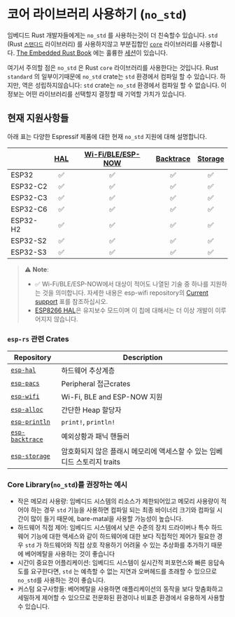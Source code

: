 # 코어 라이브러리 사용하기 (`no_std`)

임베디드 Rust 개발자들에게는 `no_std` 를 사용하는것이 더 친숙할수 있습니다. `std` (Rust [`스탠다드`][rust-lib-std] 라이브러리) 를 사용하지않고 부분집합인 [`core`][rust-lib-core] 라이브러리를 사용합니다. [The Embedded Rust Book][embedded-rust-book] 에는 훌륭한 [세션][embedded-rust-book-no-std]이 있습니다.

여기서 주의할 점은  `no_std` 은 Rust `core` 라이브러리를 사용한다는 것입니다. Rust `standard` 의 일부이기때문에 `no_std` crate는 `std` 환경에서 컴파일 할 수 있습니다. 하지만, 역은 성립하지않습니다: `std` crate는 `no_std` 환경에서 컴파일 할 수 없습니다. 이 정보는 어떤 라이브러리를 선택할지 결정할 때 기억할 가치가 있습니다.

[embedded-rust-book]: https://docs.rust-embedded.org/
[embedded-rust-book-no-std]: https://docs.rust-embedded.org/book/intro/no-std.html
[rust-lib-core]: https://doc.rust-lang.org/core/index.html
[rust-lib-std]: https://doc.rust-lang.org/std/index.html

## 현재 지원사항들

아래 표는 다양한 Espressif  제품에 대한 현재 `no_std` 지원에 대해 설명합니다.

|          | [HAL][esp-hal] | [Wi-Fi/BLE/ESP-NOW][esp-wifi] | [Backtrace][esp-backtrace] | [Storage][esp-storage] |
| -------- | :------------: | :---------------------------: | :------------------------: | :--------------------: |
| ESP32    |       ✅        |               ✅               |             ✅              |           ✅            |
| ESP32-C2 |       ✅        |               ✅               |             ✅              |           ✅            |
| ESP32-C3 |       ✅        |               ✅               |             ✅              |           ✅            |
| ESP32-C6 |       ✅        |               ✅               |             ✅              |           ✅            |
| ESP32-H2 |       ✅        |               ✅               |             ✅              |           ✅            |
| ESP32-S2 |       ✅        |               ✅               |             ✅              |           ✅            |
| ESP32-S3 |       ✅        |               ✅               |             ✅              |           ✅            |

> ⚠️ **Note**:
>
> - ✅ Wi-Fi/BLE/ESP-NOW에서 대상이 적어도 나열된 기술 중 하나를 지원하는 것을 의미합니다. 자세한 내용은 esp-wifi repository의  [Current support][esp-wifi-current-support] 표를 참조하십시오.
> - [ESP8266 HAL][esp8266-hal]은 유지보수 모드이며 이 칩에 대해서는 더 이상 개발이 이루어지지 않습니다.

[esp-hal]: https://github.com/esp-rs/esp-hal "하드웨어 추상계층"
[esp-wifi]: https://github.com/esp-rs/esp-wifi "Wi-Fi, BLE and ESP-NOW 지원"
[esp-backtrace]: https://github.com/esp-rs/esp-backtrace "Exception 과 panic 핸들러"
[esp-storage]: https://github.com/esp-rs/esp-storage "암호화되지 않은 플래시 메모리에 액세스할 수 있는 임베디드 스토리지 traits"
[esp-wifi-current-support]: https://github.com/esp-rs/esp-wifi#current-support
[esp8266-hal]: https://github.com/esp-rs/esp8266-hal "ESP8266 하드웨어 추상 계층"

### `esp-rs` 관련 Crates 

| Repository                       | Description                                                  |
| -------------------------------- | ------------------------------------------------------------ |
| [`esp-hal`][esp-hal]             | 하드웨어 추상계층                                            |
| [`esp-pacs`][esp-pacs]           | Peripheral 접근crates                                        |
| [`esp-wifi`][esp-wifi]           | Wi-Fi, BLE and ESP-NOW 지원                                  |
| [`esp-alloc`][esp-alloc]         | 간단한 Heap 할당자                                           |
| [`esp-println`][esp-println]     | `print!`,  `println!`                                        |
| [`esp-backtrace`][esp-backtrace] | 예외상황과 패닉 핸들러                                       |
| [`esp-storage`][esp-storage]     | 암호화되지 않은 플래시 메모리에 액세스할 수 있는 임베디드 스토리지 traits |

### Core Library(`no_std`)를 권장하는 예시

- 작은 메모리 사용량: 임베디드 시스템의 리소스가 제한되어있고 메모리 사용량이 적어야 하는 경우 `std` 기능을 사용하면 컴파일 되는 최종 바이너리 크기와 컴파일 시간이 많이 들기 때문에, bare-matal을 사용할 가능성이 높습니다.
- 하드웨어 직접 제어: 임베디드 시스템에서 낮은 수준의 장치 드라이버나 특수 하드웨어 기능에 대한 액세스와 같이 하드웨어에 대한 보다 직접적인 제어가 필요한 경우 `std` 가 하드웨어와 직접 상호 작용하기 어려울 수 있는 추상화를 추가하기 때문에 베어메탈을 사용하는 것이 좋습니다
- 시간이 중요한 어플리케이션: 임베디드 시스템이 실시간적 퍼포먼스와 빠른 응답속도를 요구한다면, `std` 는 예측할 수 없는 지연과 오버헤드를 초래할 수 있으므로 `no_std`를 사용하는 것이 좋습니다.
- 커스텀 요구사항들: 베어메탈을 사용하면 애플리케이션의 동작을 보다 맞춤화하고 세밀하게 제어할 수 있으므로 전문화된 환경이나 비표준 환경에서 유용하게 사용할 수 있습니다.

[esp-pacs]: https://github.com/esp-rs/esp-pacs "Peripheral access crates"
[esp-alloc]: https://github.com/esp-rs/esp-alloc "Simple heap allocator"
[esp-println]: https://github.com/esp-rs/esp-println "print!, println!"
